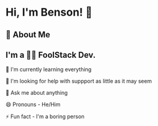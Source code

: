 
# Hi, I'm Benson! 👋




## 🚀 About Me

## I'm a 👩‍💻 FoolStack Dev.


🧠 I'm currently learning everything

🤔 I'm looking for help with suppport as little as it may seem

💬 Ask me about anything

😄 Pronouns - He/Him

⚡️ Fun fact - I'm a boring person


